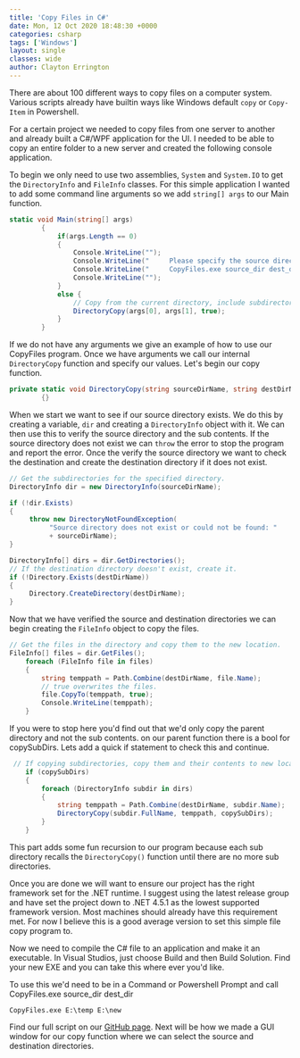 ```yaml
---
title: 'Copy Files in C#'
date: Mon, 12 Oct 2020 18:48:30 +0000
categories: csharp
tags: ['Windows']
layout: single
classes: wide
author: Clayton Errington
---
```


There are about 100 different ways to copy files on a computer system. Various scripts already have builtin ways like Windows default `copy` or `Copy-Item` in Powershell.

For a certain project we needed to copy files from one server to another and already built a C#/WPF application for the UI. I needed to be able to copy an entire folder to a new server and created the following console application.

To begin we only need to use two assemblies, `System` and `System.IO` to get the `DirectoryInfo` and `FileInfo` classes. For this simple application I wanted to add some command line arguments so we add `string[] args` to our Main function.

```csharp
static void Main(string[] args)
        {
            if(args.Length == 0)
            {
                Console.WriteLine("");
                Console.WriteLine("     Please specify the source directory and destination directory");
                Console.WriteLine("     CopyFiles.exe source_dir dest_dir");
                Console.WriteLine("");
            }
            else {
                // Copy from the current directory, include subdirectories.
                DirectoryCopy(args[0], args[1], true);
            }
        }
```

If we do not have any arguments we give an example of how to use our CopyFiles program. Once we have arguments we call our internal `DirectoryCopy` function and specify our values. Let's begin our copy function.

```csharp
private static void DirectoryCopy(string sourceDirName, string destDirName, bool copySubDirs)
        {}
```

When we start we want to see if our source directory exists. We do this by creating a variable, `dir` and creating a `DirectoryInfo` object with it. We can then use this to verify the source directory and the sub contents. If the source directory does not exist we can `throw` the error to stop the program and report the error. Once the verify the source directory we want to check the destination and create the destination directory if it does not exist.

```csharp
// Get the subdirectories for the specified directory.
DirectoryInfo dir = new DirectoryInfo(sourceDirName);

if (!dir.Exists)
{
     throw new DirectoryNotFoundException(
          "Source directory does not exist or could not be found: "
          + sourceDirName);
}

DirectoryInfo[] dirs = dir.GetDirectories();
// If the destination directory doesn't exist, create it.
if (!Directory.Exists(destDirName))
{
     Directory.CreateDirectory(destDirName);
}
```

Now that we have verified the source and destination directories we can begin creating the `FileInfo` object to copy the files.

```csharp
// Get the files in the directory and copy them to the new location.
FileInfo[] files = dir.GetFiles();
    foreach (FileInfo file in files)
    {
        string temppath = Path.Combine(destDirName, file.Name);
        // true overwrites the files.
        file.CopyTo(temppath, true);
        Console.WriteLine(temppath);
    }
```

If you were to stop here you'd find out that we'd only copy the parent directory and not the sub contents. on our parent function there is a bool for copySubDirs. Lets add a quick if statement to check this and continue.

```csharp
 // If copying subdirectories, copy them and their contents to new location.
    if (copySubDirs)
    {
        foreach (DirectoryInfo subdir in dirs)
        {
            string temppath = Path.Combine(destDirName, subdir.Name);
            DirectoryCopy(subdir.FullName, temppath, copySubDirs);
        }
    }
```

This part adds some fun recursion to our program because each sub directory recalls the `DirectoryCopy()` function until there are no more sub directories.

Once you are done we will want to ensure our project has the right framework set for the .NET runtime. I suggest using the latest release group and have set the project down to .NET 4.5.1 as the lowest supported framework version. Most machines should already have this requirement met. For now I believe this is a good average version to set this simple file copy program to.

Now we need to compile the C# file to an application and make it an executable. In Visual Studios, just choose Build and then Build Solution. Find your new EXE and you can take this where ever you'd like.

To use this we'd need to be in a Command or Powershell Prompt and call CopyFiles.exe source_dir dest_dir

```shell
CopyFiles.exe E:\temp E:\new
```

Find our full script on our [GitHub page](https://github.com/Useful-Scripting-Network/CSharp/blob/main/CopyFiles.cs). Next will be how we made a GUI window for our copy function where we can select the source and destination directories.